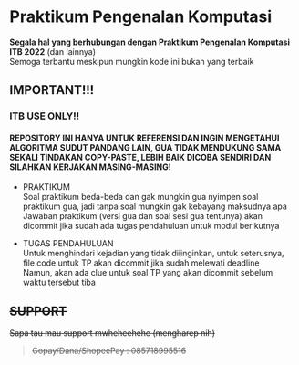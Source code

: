 # Praktikum Pengenalan Komputasi
**Segala hal yang berhubungan dengan Praktikum Pengenalan Komputasi ITB 2022** (dan lainnya)   
Semoga terbantu meskipun mungkin kode ini bukan yang terbaik

## IMPORTANT!!!
### **ITB USE ONLY!!**
####  **REPOSITORY INI HANYA UNTUK REFERENSI DAN INGIN MENGETAHUI ALGORITMA SUDUT PANDANG LAIN, GUA TIDAK MENDUKUNG SAMA SEKALI TINDAKAN COPY-PASTE, LEBIH BAIK DICOBA SENDIRI DAN SILAHKAN KERJAKAN MASING-MASING!**
* PRAKTIKUM  
Soal praktikum beda-beda dan gak mungkin gua nyimpen soal praktikum gua, jadi tanpa soal mungkin gak kebayang maksudnya apa  
Jawaban praktikum (versi gua dan soal sesi gua tentunya) akan dicommit jika sudah ada tugas pendahuluan untuk modul berikutnya

* TUGAS PENDAHULUAN  
Untuk menghindari kejadian yang tidak diiinginkan, untuk seterusnya, file code untuk TP akan dicommit jika sudah melewati deadline  
Namun, akan ada clue untuk soal TP yang akan dicommit sebelum waktu tersebut tiba

## ~~SUPPORT~~  
~~Sapa tau mau support mwheheehehe (mengharep nih)~~  
> ~~Gopay/Dana/ShopeePay : 085718995516~~

